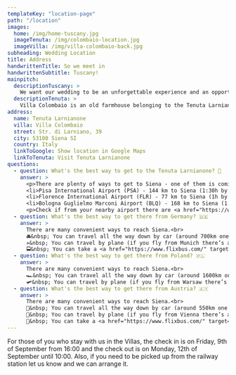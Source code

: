 ```yaml
---
templateKey: "location-page"
path: "/location"
images:
  home: /img/home-tuscany.jpg
  imageTenuta: /img/colombaio-location.jpg
  imageVilla: /img/villa-colombaio-back.jpg
subheading: Wedding Location
title: Address
handwrittenTitle: So we meet in
handwrittenSubtitle: Tuscany!
mainpitch:
  descriptionTuscany: >
    We want our wedding to be an unforgettable experience and an opportunity for an amazing adventure, not only for us but also for everybody coming. And what better place than the rolling hills of Tuscany? 🌞
  descriptionTenuta: >
    Villa Colombaio is an old farmhouse belonging to the Tenuta Larnianone. It’s located in the middle of nature, surrounded by vineyards, olive groves and cypress trees, overlooking the city of Siena. We fell in love with this place not only because it’s beautiful and authentic, but also because it has history. It's belonging to an Italian family since the 1930's who are keeping care of nature, environment and traditions. 🛵
address:
  name: Tenuta Larnianone
  villa: Villa Colombaio
  street: Str. di Larniano, 39
  city: 53100 Siena SI
  country: Italy
  linkToGoogle: Show location in Google Maps
  linkToTenuta: Visit Tenuta Larnianone
questions:
  - question: What's the best way to get to the Tenuta Larnianone? 🍇
    answer: >
      <p>There are plenty of ways to get to Siena - one of them is coming by car, however if you don’t have or don’t want to drive all this way, you can book a flight to one of the following airports and then rent a car, take a train or a bus:</p><br />
      <li>Pisa International Airport (PSA) - 144 km to Siena (1:30h by car / 2h by train / 2:10h by bus)</li>
      <li>Florence International Airport (FLR) - 77 km to Siena (1h by car / 1:40h by train / 1h by bus)</li>
      <li>Bologna Guglielmo Marconi Airport (BLQ) - 168 km to Siena (1:40h by car / 2:30h by train / 2:15h by bus)</li><br />
      <p>Check if from your nearby airport there are <a href="https://www.ryanair.com/gb/en" target="_blank">Ryanair flights</a> so you can save on a flight and you can also check if there’s <a href="https://www.blablacar.co.uk" target="_blank">BlaBlaCar</a> driving to Siena from your arrival city. <a href="https://www.flixbus.com/" target="_blank">Flixbus</a> or <a href="https://www.omio.com/" target="_blank">Omio</a> as well always have great options and deals. Additionally, have a look at our <a href="https://www.facebook.com/groups/1435542876905661" target="_blank">Facebook Group</a> for finding a travel buddy or a person to carpool with, or ask in our <a href="https://chat.whatsapp.com/Ki9UIoFYvB8EY1i9PckzsA" target="_blank">WhatsApp</a> group if anybody has an empty seat available. Group travel is always more fun so take advantage of our destination wedding. 🥰</p>
  - question: What's the best way to get there from Germany? 🇩🇪
    answer: >
      There are many convenient ways to reach Siena.<br>
      🚘&nbsp; You can travel all the way down by car (around 700km one way) and discover places like Garda Lake, Bologna or Florence on the way. It’s also a convenient way to be flexible and drive around Tuscany to see other beautiful towns nearby, like San Gimignano or Pienza.<br>
      ✈️&nbsp; You can travel by plane (if you fly from Munich there’s a convenient and cheap <a href="https://www.ryanair.com/" target="_blank"> Ryanair</a> connection from Memmingen to Pisa, with flights on Friday and Monday evenings). From there you can either rent a car, take a <a href="https://www.flixbus.com/" target="_blank">FlixBus</a> or a train (<a href="https://www.omio.com/" target="_blank">www.omio.com</a>) to Siena.<br>
      🚍&nbsp; You can take a <a href="https://www.flixbus.com/" target="_blank">Flixbus</a> all way down to Siena.
  - question: What's the best way to get there from Poland? 🇵🇱
    answer: >
      There are many convenient ways to reach Siena.<br>
      🏎️&nbsp; You can travel all the way down by car (around 1600km one way) and discover cities like Vienna, Venice, Bologna or Florence on the way. It’s also a convenient way to be flexible and drive around Tuscany to see other beautiful towns nearby, like San Gimignano or Pienza.<br>
      🛩️&nbsp; You can travel by plane (if you fly from Warsaw there’s a convenient and cheap connection to Bologna with <a href="https://www.ryanair.com/" target="_blank">Ryanair</a> from Modlin on Tuesdays and Thursdays to Sundays and with <a href="https://www.wizzair.com/" target="_blank">WizzAir</a> from Chopin on Tuesdays, Thursdays and Saturdays. From there you can either rent a car, take a <a href="https://www.flixbus.com/" target="_blank">FlixBus</a> or a train (<a href="https://www.omio.com/" target="_blank">www.omio.com</a>) to Siena.
  - question: What's the best way to get there from Austria? 🇦🇹
    answer: >
      There are many convenient ways to reach Siena.<br>
      🚜&nbsp; You can travel all the way down by car (around 550km one way) and discover cities like Venice, Bologna or Florence on the way. It’s also a convenient way to be flexible and drive around Tuscany to see other beautiful towns nearby, like San Gimignano or Pienza.<br>
      🚁&nbsp; You can travel by plane (if you fly from Vienna there’s a convenient and cheap <a href="https://www.ryanair.com/" target="_blank">Ryanair</a> connection from Vienna to Bologna on Monday to Wednesday and on Fridays).<br>
      🚌&nbsp; You can take a <a href="https://www.flixbus.com/" target="_blank">FlixBus</a> all the way down to Siena.
---
```


For those of you who stay with us in the Villas, the check in is on Friday, 9th of September from 16:00 and the check out is on Monday, 12th of September until 10:00. Also, if you need to be picked up from the railway station let us know and we can arrange it.
